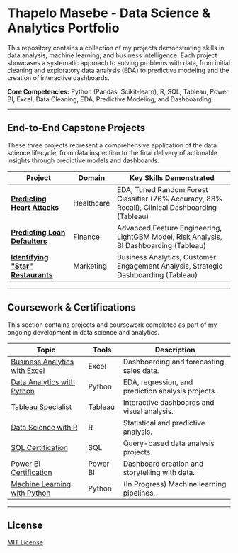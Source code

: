 # Thapelo Masebe - Data Science & Analytics Portfolio

This repository contains a collection of my projects demonstrating skills in data analysis, machine learning, and business intelligence. Each project showcases a systematic approach to solving problems with data, from initial cleaning and exploratory data analysis (EDA) to predictive modeling and the creation of interactive dashboards.

**Core Competencies:** Python (Pandas, Scikit-learn), R, SQL, Tableau, Power BI, Excel, Data Cleaning, EDA, Predictive Modeling, and Dashboarding.

---

## End-to-End Capstone Projects

These three projects represent a comprehensive application of the data science lifecycle, from data inspection to the final delivery of actionable insights through predictive models and dashboards.

| Project | Domain | Key Skills Demonstrated |
|---------|--------|-------------------------|
| [**Predicting Heart Attacks**](./data-science-capstone/heart_attack_prediction) | Healthcare | EDA, Tuned Random Forest Classifier (76% Accuracy, 88% Recall), Clinical Dashboarding (Tableau) |
| [**Predicting Loan Defaulters**](./data-science-capstone/loan_defaulter_prediction) | Finance | Advanced Feature Engineering, LightGBM Model, Risk Analysis, BI Dashboarding (Tableau) |
| [**Identifying "Star" Restaurants**](./data-science-capstone/restaurant_capstone) | Marketing | Business Analytics, Customer Engagement Analysis, Strategic Dashboarding (Tableau) |

---

## Coursework & Certifications

This section contains projects and coursework completed as part of my ongoing development in data science and analytics.

| Topic | Tools | Description |
|-------|-------|-------------|
| [Business Analytics with Excel](./business-analytics-excel) | Excel | Dashboarding and forecasting sales data. |
| [Data Analytics with Python](./data-analytics-python) | Python | EDA, regression, and prediction analysis projects. |
| [Tableau Specialist](./tableau-specialist) | Tableau | Interactive dashboards and visual analysis. |
| [Data Science with R](./data-science-r) | R | Statistical and predictive analysis. |
| [SQL Certification](./sql-certification) | SQL | Query-based data analysis projects. |
| [Power BI Certification](./powerbi-certification) | Power BI | Dashboard creation and storytelling with data. |
| [Machine Learning with Python](./machine-learning-python) | Python | (In Progress) Machine learning pipelines. |

---

## License
[MIT License](./LICENSE)